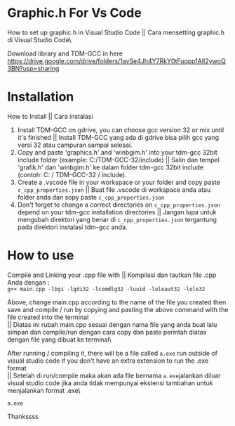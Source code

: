 # Graphic.h For Vs Code
How to set up graphic.h in Visual Studio Code || Cara mensetting graphic.h di Visual Studio Code\

Download library and TDM-GCC in here\
https://drive.google.com/drive/folders/1avSe4Jh4Y7RkY0tFuqpp1AlI2ywoQ3BN?usp=sharing

# Installation
How to Install || Cara instalasi
1. Install TDM-GCC on gdrive, you can choose gcc version 32 or mix until it's finished || Install TDM-GCC yang ada di gdrive bisa pilih gcc yang versi 32 atau campuran sampai selesai.
2. Copy and paste 'graphics.h' and 'winbgim.h' into your tdm-gcc 32bit include folder (example: C:/TDM-GCC-32/include) || Salin dan tempel 'grafik.h' dan 'winbgim.h' ke dalam folder tdm-gcc 32bit include (contoh: C: / TDM-GCC-32 / include).
3. Create a .vscode file in your workspace or your folder and copy paste `c_cpp_properties.json`  || Buat file .vscode di workspace anda atau folder anda dan sopy paste `c_cpp_properties.json`
4. Don't forget to change a correct directories on `c_cpp_properties.json` depend on your tdm-gcc installation directories || Jangan lupa untuk mengubah direktori yang benar di `c_cpp_properties.json` tergantung pada direktori instalasi tdm-gcc anda.

# How to use
Compile and Linking your .cpp file with ||  Kompilasi dan tautkan file .cpp Anda dengan :     
  `g++ main.cpp -lbgi -lgdi32 -lcomdlg32 -luuid -loleaut32 -lole32`

Above, change main.cpp according to the name of the file you created then save and compile / run by copying and pasting the above command with the file created into the terminal\
||
Diatas ini rubah main.cpp sesuai dengan nama file yang anda buat lalu simpan dan compile/run dengan cara copy dan paste perintah diatas dengan file yang dibuat ke terminal\


After running / compiling it, there will be a file called `a.exe` run outside of visual studio code if you don't have an extra extension to run the .exe format\
||
Setelah di run/compile maka akan ada file bernama `a.exe`jalankan diluar visual studio code jika anda tidak mempunyai ekstensi tambahan untuk menjalankan format .exe\

`a.exe`

Thankssss
